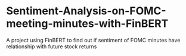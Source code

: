 # Sentiment-Analysis-on-FOMC-meeting-minutes-with-FinBERT
A project using FinBERT to find out if sentiment of FOMC minutes have relationship with future stock returns
